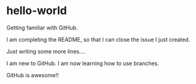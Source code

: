 # hello-world
Getting familiar with GitHub.

I am completing the README, so that I can close the issue I just created.

Just writing some more lines....

I am new to GitHub. I am now learning how to use branches.

GitHub is awesome!!
